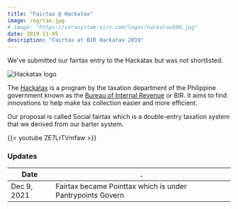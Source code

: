 ```yaml
---
title: "Fairtax @ Hackatax"
image: /og/tax.jpg
# image: "https://sorasystem.sirv.com/logos/hackatax800.jpg"
date: 2019-11-05
description: "Fairtax at BIR Hackatax 2019"
---
```



We've submitted our fairtax entry to the Hackatax but was not shortlisted. 

![Hackatax logo](https://sorasystem.sirv.com/logos/hackatax800.jpg)

The [Hackatax](http://www.hackatax.ph) is a program by the taxation department of the Philippine government known as the [Bureau of Internal Revenue](https://www.bir.gov.ph) or BIR. It aims to find innovations to help make tax collection easier and more efficient. 

Our proposal is called Social fairtax which is a double-entry taxation system that we derived from our barter system.  


{{< youtube ZE7LrTVmfaw >}}



### Updates

Date | .
--- | ---
Dec 9, 2021 | Fairtax became Pointtax which is under Pantrypoints Govern


